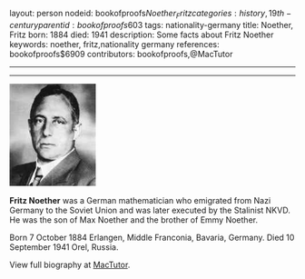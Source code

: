 layout: person
nodeid: bookofproofs$Noether_Fritz
categories: history,19th-century
parentid: bookofproofs$603
tags: nationality-germany
title: Noether, Fritz
born: 1884
died: 1941
description: Some facts about Fritz Noether
keywords: noether, fritz,nationality germany
references: bookofproofs$6909
contributors: bookofproofs,@MacTutor

---


---

![Noether_Fritz.jpg](https://github.com/bookofproofs/bookofproofs.github.io/blob/main/_sources/_assets/images/portraits/Noether_Fritz.jpg?raw=true)

**Fritz Noether** was a German mathematician who emigrated from Nazi Germany to the Soviet Union and was later executed by the Stalinist NKVD. He was the son of Max Noether and the brother of Emmy Noether.

Born 7 October 1884 Erlangen, Middle Franconia, Bavaria, Germany. Died 10 September 1941 Orel, Russia.


View full biography at [MacTutor](https://mathshistory.st-andrews.ac.uk/Biographies/Noether_Fritz/).